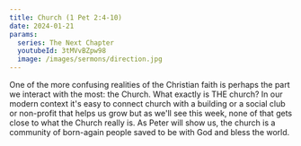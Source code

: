 ```yaml
---
title: Church (1 Pet 2:4-10)
date: 2024-01-21
params:
  series: The Next Chapter
  youtubeId: 3tMVvBZpw98
  image: /images/sermons/direction.jpg
---
```

One of the more confusing realities of the Christian faith is perhaps the part we interact with the most: the Church. What exactly is THE church? In our modern context it's easy to connect church with a building or a social club or non-profit that helps us grow but as we'll see this week, none of that gets close to what the Church really is. As Peter will show us, the church is a community of born-again people saved to be with God and bless the world.
